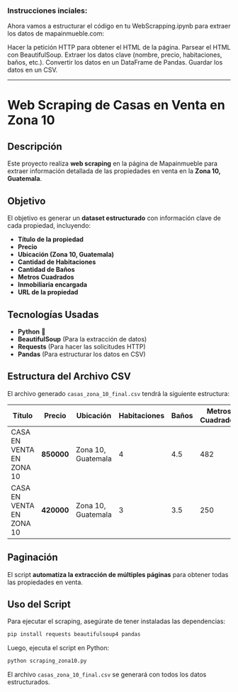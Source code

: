 ### Instrucciones inciales:
Ahora vamos a estructurar el código en tu WebScrapping.ipynb para extraer los datos de mapainmueble.com:

Hacer la petición HTTP para obtener el HTML de la página.
Parsear el HTML con BeautifulSoup.
Extraer los datos clave (nombre, precio, habitaciones, baños, etc.).
Convertir los datos en un DataFrame de Pandas.
Guardar los datos en un CSV.

---

# Web Scraping de Casas en Venta en Zona 10

## Descripción
Este proyecto realiza **web scraping** en la página de Mapainmueble para extraer información detallada de las propiedades en venta en la **Zona 10, Guatemala**.

## Objetivo
El objetivo es generar un **dataset estructurado** con información clave de cada propiedad, incluyendo:
- **Título de la propiedad**
- **Precio**
- **Ubicación (Zona 10, Guatemala)**
- **Cantidad de Habitaciones**
- **Cantidad de Baños**
- **Metros Cuadrados**
- **Inmobiliaria encargada**
- **URL de la propiedad**

## Tecnologías Usadas
- **Python** 🐍
- **BeautifulSoup** (Para la extracción de datos)
- **Requests** (Para hacer las solicitudes HTTP)
- **Pandas** (Para estructurar los datos en CSV)

## Estructura del Archivo CSV
El archivo generado `casas_zona_10_final.csv` tendrá la siguiente estructura:

| Título | Precio | Ubicación | Habitaciones | Baños | Metros Cuadrados | Inmobiliaria | URL |
|--------|--------|------------|--------------|-------|------------------|--------------|-----|
| CASA EN VENTA EN ZONA 10 | **850000** | Zona 10, Guatemala | 4 | 4.5 | 482 | GIEKA INMOBILIARIA | 🔗 Enlace a la propiedad |
| CASA EN VENTA EN ZONA 10 | **420000** | Zona 10, Guatemala | 3 | 3.5 | 250 | Sarissa Asesoría | 🔗 Enlace a la propiedad |

## Paginación
El script **automatiza la extracción de múltiples páginas** para obtener todas las propiedades en venta.

## Uso del Script
Para ejecutar el scraping, asegúrate de tener instaladas las dependencias:
```bash
pip install requests beautifulsoup4 pandas
```
Luego, ejecuta el script en Python:
```bash
python scraping_zona10.py
```
El archivo `casas_zona_10_final.csv` se generará con todos los datos estructurados.
